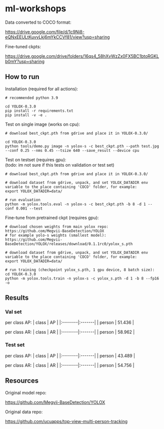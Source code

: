 # ml-workshops

Data converted to COCO format:

https://drive.google.com/file/d/1c9Ni8-eQNxEEULtKuvvLkj6mYkCCVf81/view?usp=sharing

Fine-tuned ckpts:

https://drive.google.com/drive/folders/16qs4_58hXvWzZx0FX5BC1btoRGKLb0mY?usp=sharing

## How to run

Installation (required for all actions):
```
# recommended python 3.9

cd YOLOX-0.3.0
pip install -r requirements.txt
pip install -v -e .
```

Test on single image (works on cpu):
```
# download best_ckpt.pth from gdrive and place it in YOLOX-0.3.0/

cd YOLOX-0.3.0
python tools/demo.py image -n yolox-s -c best_ckpt.pth --path test.jpg --conf 0.25 --nms 0.45 --tsize 640 --save_result --device cpu
```

Test on testset (requires gpu): <br>
(todo: im not sure if this tests on validation or test set)
```
# download best_ckpt.pth from gdrive and place it in YOLOX-0.3.0/

# download dataset from gdrive, unpack, and set YOLOX_DATADIR env variable to the place containing 'COCO' folder, for example: 
export YOLOX_DATADIR=data/

# run evaluation
python -m yolox.tools.eval -n yolox-s -c best_ckpt.pth -b 8 -d 1 --conf 0.001 --test
```

Fine-tune from pretrained ckpt (requires gpu):
```
# download chosen weights from main yolox repo: https://github.com/Megvii-BaseDetection/YOLOX
# for example yolo-s weights (smallest model): https://github.com/Megvii-BaseDetection/YOLOX/releases/download/0.1.1rc0/yolox_s.pth

# download dataset from gdrive, unpack, and set YOLOX_DATADIR env variable to the place containing 'COCO' folder, for example: 
export YOLOX_DATADIR=data/

# run training (checkpoint yolox_s.pth, 1 gpu device, 8 batch size):
cd YOLOX-0.3.0
python -m yolox.tools.train -n yolox-s -c yolox_s.pth -d 1 -b 8 --fp16 -o
```

## Results

### Val set

per class AP:
| class   | AP     |
|:--------|:-------|
| person  | 51.436 |

per class AR:
| class   | AR     |
|:--------|:-------|
| person  | 58.962 |

### Test set

per class AP:
| class   | AP     |
|:--------|:-------|
| person  | 43.489 |

per class AR:
| class   | AR     |
|:--------|:-------|
| person  | 54.756 |


## Resources

Original model repo:

https://github.com/Megvii-BaseDetection/YOLOX


Original data repo:

https://github.com/ucuapps/top-view-multi-person-tracking
